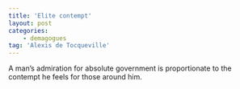 ```yaml
---
title: 'Elite contempt'
layout: post
categories:
    - demagogues
tag: 'Alexis de Tocqueville'
---
```


A man’s admiration for absolute government is proportionate to the contempt he feels for those around him.